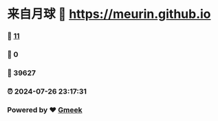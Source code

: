 # 来自月球 :link: https://meurin.github.io 
### :page_facing_up: [11](https://meurin.github.io/tag.html) 
### :speech_balloon: 0 
### :hibiscus: 39627 
### :alarm_clock: 2024-07-26 23:17:31 
### Powered by :heart: [Gmeek](https://github.com/Meekdai/Gmeek)

